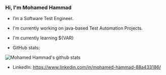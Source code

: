 ### Hi, I'm Mohamed Hammad 
- I’m a Software Test Engineer.
- I'm currently working on java-based Test Automation Projects.
- I'm currently learning ${VAR}


- GitHub stats:

![Mohamed Hammad's github stats](https://github-readme-stats.vercel.app/api?username=hammad101088&&show_icons=true&title_color=ffffff&icon_color=bb2acf&text_color=daf7dc&bg_color=151515)


- LinkedIn: https://www.linkedin.com/in/mohamed-hammad-88a433186/
